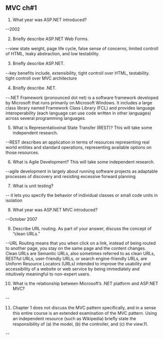 MVC ch#1
--
1. What year was ASP.NET introduced?

--2002

2. Brieﬂy describe ASP.NET Web Forms.

--view state weight, page life cycle, false sense of concerns, limited controll of HTML, leaky abstraction, and low testability.

3. Brieﬂy describe ASP.NET.

--key benefits include, extensibility, tight controll over HTML, testability. tight controll over MVC architecture

4. Brieﬂy describe .NET.

--.NET Framework (pronounced dot net) is a software framework developed by Microsoft that runs primarily on Microsoft Windows. It includes a large class library named Framework Class Library (FCL) and provides language interoperability (each language can use code written in other languages) across several programming languages. 

5. What is Representatiooinal State Transfer (REST)? This will take some independent research.

--REST describes an application in terms of resources representing real world entities and standard operations, representing available options on those resources.

6. What is Agile Development? This will take some independent research.

--agile development in largely about running software projects as adaptable processes of discovery and resisting excessive forward planning

7. What is unit testing?

-- it lets you specify the behavior of individual classes or small code units in isolation

8. What year was ASP.NET MVC introduced?

--October 2007

9. Describe URL routing. As part of your answer, discuss the concept of “clean URLs.”

--URL Routing means that you when click on a link, instead of being routed to another page, you stay on the same page and the content changes. Clean URLs are Semantic URLs, also sometimes referred to as clean URLs, RESTful URLs, user-friendly URLs, or search engine-friendly URLs, are Uniform Resource Locators (URLs) intended to improve the usability and accessibility of a website or web service by being immediately and intuitively meaningful to non-expert users.

10. What is the relationship between Microsoft’s .NET platform and ASP.NET MVC?

--

11. Chapter 1 does not discuss the MVC pattern speciﬁcally, and in a sense this entire course is an extended examination of the MVC pattern. Using an independent resource (such as Wikipedia) brieﬂy state the responsibility of (a) the model, (b) the controller, and (c) the view.11. 
 
--

